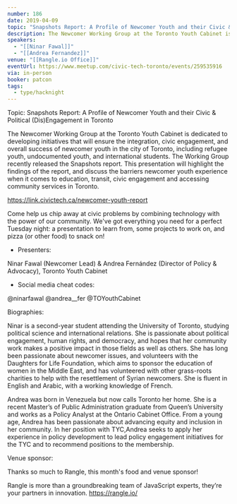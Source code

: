 ```yaml
---
number: 186
date: 2019-04-09
topic: "Snapshots Report: A Profile of Newcomer Youth and their Civic & Political (Dis)Engagement in Toronto"
description: The Newcomer Working Group at the Toronto Youth Cabinet is dedicated to developing initiatives that will ensure the integration, civic engagement, and overall success of newcomer youth in the city of Toronto, including refugee youth, undocumented youth, and international students. The Working Group recently released the Snapshots report. This presentation will highlight the findings of the report, and discuss the barriers newcomer youth experience when it comes to education, transit, civic engagement and accessing community services in Toronto.
speakers:
  - "[[Ninar Fawal]]"
  - "[[Andrea Fernandez]]"
venue: "[[Rangle.io Office]]"
eventUrl: https://www.meetup.com/civic-tech-toronto/events/259535916
via: in-person
booker: patcon
tags:
  - type/hacknight
---
```

Topic: Snapshots Report: A Profile of Newcomer Youth and their Civic & Political (Dis)Engagement in Toronto

The Newcomer Working Group at the Toronto Youth Cabinet is dedicated to developing initiatives that will ensure the integration, civic engagement, and overall success of newcomer youth in the city of Toronto, including refugee youth, undocumented youth, and international students. The Working Group recently released the Snapshots report. This presentation will highlight the findings of the report, and discuss the barriers newcomer youth experience when it comes to education, transit, civic engagement and accessing community services in Toronto.

https://link.civictech.ca/newcomer-youth-report

Come help us chip away at civic problems by combining technology with the power of our community. We've got everything you need for a perfect Tuesday night: a presentation to learn from, some projects to work on, and pizza (or other food) to snack on!

+ Presenters:

Ninar Fawal (Newcomer Lead) & Andrea Fernández (Director of Policy & Advocacy), Toronto Youth Cabinet

+ Social media cheat codes:

@ninarfawal @andrea__fer @TOYouthCabinet

Biographies:

Ninar is a second-year student attending the University of Toronto, studying political science and international relations. She is passionate about political engagement, human rights, and democracy, and hopes that her community work makes a positive impact in those fields as well as others. She has long been passionate about newcomer issues, and volunteers with the Daughters for Life Foundation, which aims to sponsor the education of women in the Middle East, and has volunteered with other grass-roots charities to help with the resettlement of Syrian newcomers. She is fluent in English and Arabic, with a working knowledge of French.

Andrea was born in Venezuela but now calls Toronto her home. She is a recent Master’s of Public Administration graduate from Queen’s University and works as a Policy Analyst at the Ontario Cabinet Office. From a young age, Andrea has been passionate about advancing equity and inclusion in her community. In her position with TYC,Andrea seeks to apply her experience in policy development to lead policy engagement initiatives for the TYC and to recommend positions to the membership.

Venue sponsor:

Thanks so much to Rangle, this month's food and venue sponsor!

Rangle is more than a groundbreaking team of JavaScript experts, they’re your partners in innovation. https://rangle.io/
